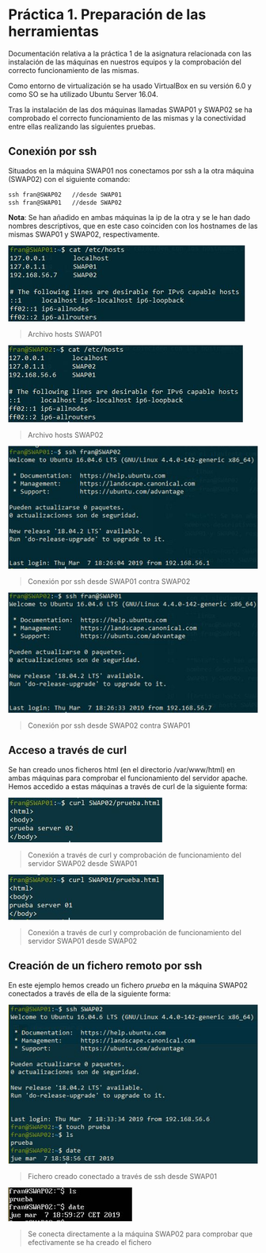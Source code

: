 # Práctica 1. Preparación de las herramientas

Documentación relativa a la práctica 1 de la asignatura relacionada con las instalación de las máquinas en nuestros equipos y la comprobación del correcto funcionamiento de las mismas.

Como entorno de virtualización se ha usado VirtualBox en su versión 6.0 y como SO se ha utilizado Ubuntu Server 16.04.

Tras la instalación de las dos máquinas llamadas SWAP01 y SWAP02 se ha comprobado el correcto funcionamiento de las mismas y la conectividad entre ellas realizando las siguientes pruebas.

## Conexión por ssh

Situados en la máquina SWAP01 nos conectamos por ssh a la otra máquina (SWAP02) con el siguiente comando:

```linux
ssh fran@SWAP02   //desde SWAP01
ssh fran@SWAP01   //desde SWAP02
```

**Nota**: Se han añadido en ambas máquinas la ip de la otra y se le han dado nombres descriptivos, que en este caso coinciden con los hostnames de las mismas SWAP01 y SWAP02, respectivamente.

![Archivo hosts SWAP01](img/hostsSWAP01.JPG)
>Archivo hosts SWAP01

![Archivo hosts SWAP02](img/hostsSWAP02.JPG)
>Archivo hosts SWAP02

![ssh SWAP01](img/sshSWAP01.JPG)
>Conexión por ssh desde SWAP01 contra SWAP02

![ssh SWAP02](img/sshSWAP02.JPG)
>Conexión por ssh desde SWAP02 contra SWAP01

## Acceso a través de curl

Se han creado unos ficheros html (en el directorio /var/www/html) en ambas máquinas para comprobar el funcionamiento del servidor apache. Hemos accedido a estas máquinas a través de curl de la siguiente forma:

![curl SWAP01](img/curlSWAP01.JPG)
>Conexión a través de curl y comprobación de funcionamiento del servidor SWAP02 desde SWAP01

![curl SWAP02](img/curlSWAP02.JPG)
>Conexión a través de curl y comprobación de funcionamiento del servidor SWAP01 desde SWAP02

## Creación de un fichero remoto por ssh

En este ejemplo hemos creado un fichero *prueba* en la máquina SWAP02 conectados a través de ella de la siguiente forma:

![creación fichero](img/creacionArchivo-ssh.jpg)
>Fichero creado conectado a través de ssh desde SWAP01

![comprobación fichero creado](img/comprobacionArchivo.jpg)
>Se conecta directamente a la máquina SWAP02 para comprobar que efectivamente se ha creado el fichero